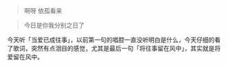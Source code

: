 > 啊呀 依孤看来

> 今日是你我分别之日了

今天听「当爱已成往事」，以前第一句的唱腔一直没听明白是什么，今天仔细的看了歌词，突然有点泪目的感觉，尤其是最后一句「将往事留在风中」，其实就是将爱留在风中。